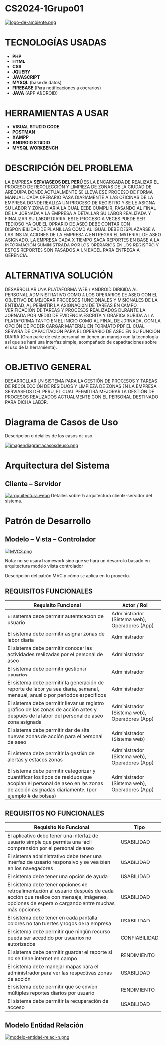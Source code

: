 # CS2024-1Grupo01
[![logo-de-ambiente.png](https://i.postimg.cc/tJB8HcgM/logo-de-ambiente.png)](https://postimg.cc/CnfcGmkG)
# TECNOLOGÍAS USADAS

- **PHP**
- **HTML**
- **CSS**
- **JQUERY**
- **JAVASCRIPT**
- **MYSQL** (base de datos)
- **FIREBASE** (Para notificaciones a operarios)
- **JAVA** (APP ANDROID)

# HERRAMIENTAS A USAR

- **VISUAL STUDIO CODE**
- **POSTMAN**
- **XAMPP**
- **ANDROID STUDIO**
- **MYSQL WORKBENCH**

# DESCRIPCIÓN DEL PROBLEMA

LA EMPRESA **SERVIASEOS DEL PERÚ** ES LA ENCARGADA DE REALIZAR EL PROCESO DE RECOLECCIÓN Y LIMPIEZA DE ZONAS DE LA CIUDAD DE AREQUIPA DONDE ACTUALMENTE SE LLEVA ESE PROCESO DE FORMA MANUAL. CADA OPERARIO PASA DIARIAMENTE A LAS OFICINAS DE LA EMPRESA DONDE REALIZA UN PROCESO DE REGISTRO Y SE LE ASIGNA SU LABOR Y ZONA DIARIA LA CUAL DEBE CUMPLIR, PASANDO AL FINAL DE LA JORNADA A LA EMPRESA A DETALLAR SU LABOR REALIZADA Y FINALIZAR SU LABOR DIARIA. ESTE PROCESO A VECES PUEDE SER TEDIOSO YA QUE EL OPRARIO DE ASEO DEBE CONTAR CON DISPONIBILIDAD DE PLANILLAS COMO AL IGUAL DEBE DESPLAZARSE A LAS INSTALACIONES DE LA EMPRESA A ENTREGAR EL MATERIAL DE ASEO ASIGNADO. LA EMPRESA CADA X TIEMPO SACA REPORTES EN BASE A LA INFORMACIÓN SUMINISTRADA POR LOS OPERARIOS EN LOS REGISTRO Y ESTOS REPORTES SON PASADOS A UN EXCEL PARA ENTREGA A GERENCIA.

# ALTERNATIVA SOLUCIÓN

DESARROLLAR UNA PLATAFORMA WEB / ANDROID DIRIGIDA AL PERSONAL ADMINISTRATIVO COMO A LOS OPERARIOS DE ASEO CON EL OBJETIVO DE MEJORAR PROCESOS FUNCIONALES Y MISIONALES DE LA ENTIDAD, AL PERMITIR LA ASIGNACIÓN DE TAREAS EN CAMPO, VERIFICACIÓN DE TAREAS Y PROCESOS REALIZADOS DURANTE LA JORNADA POR MEDIO DE EVIDENCIA ESCRITA Y GRÁFICA SUBIDA A LA PLATAFORMA TANTO EN EL INICIO COMO AL FINAL DE JORNADA, CON LA OPCIÓN DE PODER CARGAR MATERIAL EN FORMATO PDF EL CUAL SERVIRÁ DE CAPACITACIÓN PARA EL OPERARIO DE ASEO EN SU FUNCIÓN DIARIA (Gran parte de este personal no tienen un manejo con la tecnología así que se hará una interfaz simple, acompañado de capacitaciones sobre el uso de la herramienta).

# OBJETIVO GENERAL

DESARROLLAR UN SISTEMA PARA LA GESTIÓN DE PROCESOS Y TAREAS DE RECOLECCIÓN DE RESIDUOS Y LIMPIEZA DE ZONAS EN LA EMPRESA SERVIASEOS DEL PERÚ, EL CUAL PERMITIRÁ MEJORAR LA GESTIÓN DE PROCESOS REALIZADOS ACTUALMENTE CON EL PERSONAL DESTINADO PARA DICHA LABOR.









# Diagrama de Casos de Uso

Descripción o detalles de los casos de uso.

[![imagendiagramacasosdeuso.png](https://i.postimg.cc/1RKdN9Yj/imagendiagramacasosdeuso.png)](https://postimg.cc/YjhR5w76)

# Arquitectura del Sistema

## Cliente – Servidor
[![arqquitectura.webp](https://i.postimg.cc/9Qsgjzrr/arqquitectura.webp)](https://postimg.cc/cvMBRx7S)
Detalles sobre la arquitectura cliente-servidor del sistema.

# Patrón de Desarrollo

## Modelo – Vista – Controlador
[![MVC3.png](https://i.postimg.cc/nMbvWGt2/MVC3.png)](https://postimg.cc/7J9GG7hJ)

Nota: no se usara framework sino que se hará un desarrollo basado en arquitectura modelo viista controlador


Descripción del patrón MVC y cómo se aplica en tu proyecto.
## REQUISITOS FUNCIONALES

| Requisito Funcional | Actor / Rol |
|---------------------|-------------|
| El sistema debe permitir autenticación de usuario | Administrador (Sistema web), Operadores (App) |
| El sistema debe permitir asignar zonas de labor diaria | Administrador |
| El sistema debe permitir conocer las actividades realizadas por el personal de aseo | Administrador |
| El sistema debe permitir gestionar usuarios | Administrador |
| El sistema debe permitir la generación de reporte de labor ya sea diaria, semanal, mensual, anual o por periodos específicos | Administrador |
| El sistema debe permitir llevar un registro gráfico de las zonas de acción antes y después de la labor del personal de aseo zona asignada | Administrador (Sistema web), Operadores (App) |
| El sistema debe permitir dar de alta nuevas zonas de acción para el personal de aseo | Administrador (Sistema web) |
| El sistema debe permitir la gestión de alertas y estados zonas | Administrador (Sistema web), Operadores (App) |
| El sistema debe permitir categorizar y cuantificar los tipos de residuos que acopian el personal de aseo en las zonas de acción asignadas diariamente. (por ejemplo # de bolsas) | Administrador (Sistema web), Operadores (App) |

## REQUISITOS NO FUNCIONALES
| Requisito No Funcional | Tipo |
|------------------------|------|
| El aplicativo debe tener una interfaz de usuario simple que permita una fácil comprensión por el personal de aseo | USABILIDAD |
| El sistema administrativo debe tener una interfaz de usuario responsivo y se vea bien en los navegadores | USABILIDAD |
| El sistema debe tener una opción de ayuda | USABILIDAD |
| El sistema debe tener opciones de retroalimentación al usuario después de cada acción que realice con mensaje, imágenes, opciones de espera o cargando entre muchas más opciones | USABILIDAD |
| El sistema debe tener en cada pantalla colores no tan fuertes y logos de la empresa | USABILIDAD |
| El sistema debe permitir que ningún recurso pueda ser accedido por usuarios no autorizados | CONFIABILIDAD |
| El sistema debe permitir guardar el reporte si no se tiene internet en campo | RENDIMIENTO |
| El sistema debe manejar mapas para el administrador para ver las respectivas zonas de acción | USABILIDAD |
| El sistema debe permitir que se envíen múltiples reportes diarios por usuario | RENDIMIENTO |
| El sistema debe permitir la recuperación de acceso | USABILIDAD |

## Modelo Entidad Relación
[![modelo-entidad-relaci-n.png](https://i.postimg.cc/T1c1JVQB/modelo-entidad-relaci-n.png)](https://postimg.cc/K3RmZg65)
